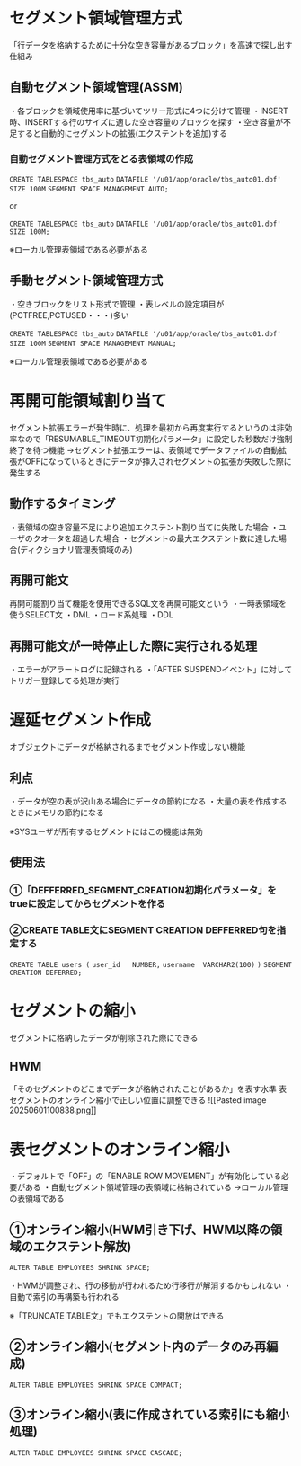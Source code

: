# セグメント領域管理方式
「行データを格納するために十分な空き容量があるブロック」を高速で探し出す仕組み
## 自動セグメント領域管理(ASSM)
・各ブロックを領域使用率に基づいてツリー形式に4つに分けて管理
・INSERT時、INSERTする行のサイズに適した空き容量のブロックを探す
・空き容量が不足すると自動的にセグメントの拡張(エクステントを追加)する
### 自動セグメント管理方式をとる表領域の作成
`CREATE TABLESPACE tbs_auto`
 `DATAFILE '/u01/app/oracle/tbs_auto01.dbf'`
 `SIZE 100M`
 `SEGMENT SPACE MANAGEMENT AUTO;`

or

`CREATE TABLESPACE tbs_auto`
 `DATAFILE '/u01/app/oracle/tbs_auto01.dbf'`
 `SIZE 100M;`

※ローカル管理表領域である必要がある
## 手動セグメント領域管理方式
・空きブロックをリスト形式で管理
・表レベルの設定項目が(PCTFREE,PCTUSED・・・)多い

`CREATE TABLESPACE tbs_auto`
 `DATAFILE '/u01/app/oracle/tbs_auto01.dbf'`
 `SIZE 100M`
 `SEGMENT SPACE MANAGEMENT MANUAL;`

※ローカル管理表領域である必要がある
# 再開可能領域割り当て
セグメント拡張エラーが発生時に、処理を最初から再度実行するというのは非効率なので「RESUMABLE_TIMEOUT初期化パラメータ」に設定した秒数だけ強制終了を待つ機能
→セグメント拡張エラーは、表領域でデータファイルの自動拡張がOFFになっているときにデータが挿入されセグメントの拡張が失敗した際に発生する
## 動作するタイミング
・表領域の空き容量不足により追加エクステント割り当てに失敗した場合
・ユーザのクオータを超過した場合
・セグメントの最大エクステント数に達した場合(ディクショナリ管理表領域のみ)
## 再開可能文
再開可能割り当て機能を使用できるSQL文を再開可能文という
・一時表領域を使うSELECT文
・DML
・ロード系処理
・DDL
## 再開可能文が一時停止した際に実行される処理
・エラーがアラートログに記録される
・「AFTER SUSPENDイベント」に対してトリガー登録してる処理が実行
# 遅延セグメント作成
オブジェクトにデータが格納されるまでセグメント作成しない機能
## 利点
・データが空の表が沢山ある場合にデータの節約になる
・大量の表を作成するときにメモリの節約になる

※SYSユーザが所有するセグメントにはこの機能は無効
## 使用法
### ①「DEFFERRED_SEGMENT_CREATION初期化パラメータ」をtrueに設定してからセグメントを作る
### ②CREATE TABLE文にSEGMENT CREATION DEFFERRED句を指定する

`CREATE TABLE users (`
    `user_id   NUMBER,`
    `username  VARCHAR2(100)`
`)`
`SEGMENT CREATION DEFERRED;`
# セグメントの縮小
セグメントに格納したデータが削除された際にできる
## HWM
「そのセグメントのどこまでデータが格納されたことがあるか」を表す水準
表セグメントのオンライン縮小で正しい位置に調整できる
![[Pasted image 20250601100838.png]]
# 表セグメントのオンライン縮小
・デフォルトで「OFF」の「ENABLE ROW MOVEMENT」が有効化している必要がある
・自動セグメント領域管理の表領域に格納されている
→ローカル管理の表領域である
## ①オンライン縮小(HWM引き下げ、HWM以降の領域のエクステント解放)
`ALTER TABLE EMPLOYEES SHRINK SPACE;`

・HWMが調整され、行の移動が行われるため行移行が解消するかもしれない
・自動で索引の再構築も行われる

※「TRUNCATE TABLE文」でもエクステントの開放はできる
## ②オンライン縮小(セグメント内のデータのみ再編成)
`ALTER TABLE EMPLOYEES SHRINK SPACE COMPACT;`
## ③オンライン縮小(表に作成されている索引にも縮小処理)
`ALTER TABLE EMPLOYEES SHRINK SPACE CASCADE;`